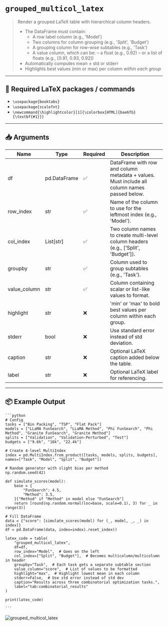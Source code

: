 # `grouped_multicol_latex`

> Render a grouped LaTeX table with hierarchical column headers.
> - The DataFrame must contain:
>   - A row label column (e.g., 'Model')
>   - Two columns for column grouping (e.g., 'Split', 'Budget')
>   - A grouping column for row-wise subtables (e.g., 'Task')
>   - A value column, which can be:
>       – a float (e.g., 0.92)
>       – or a list of floats (e.g., [0.91, 0.93, 0.92])
> - Automatically computes mean ± std or stderr
> - Highlights best values (min or max) per column *within each group*
> 

---

## 🧾 Required LaTeX packages / commands

- `\usepackage{booktabs}`
- `\usepackage{scalefnt}`
- `\newcommand{\highlightcolor}[1]{\colorbox[HTML]{bae6fb}{\textbf{#1}}}`


---

## 📥 Arguments

| Name | Type | Required | Description |
|------|------|----------|-------------|
| df | pd.DataFrame | ✅ | DataFrame with row and column metadata + values. Must include all column names passed below. |
| row_index | str | ✅ | Name of the column to use for the leftmost index (e.g., 'Model'). |
| col_index | List[str] | ✅ | Two column names to create multi-level column headers (e.g., ['Split', 'Budget']). |
| groupby | str | ✅ | Column used to group subtables (e.g., 'Task'). |
| value_column | str | ✅ | Column containing scalar or list-like values to format. |
| highlight | str | ❌ | 'min' or 'max' to bold best values per column within each group. |
| stderr | bool | ❌ | Use standard error instead of std deviation. |
| caption | str | ❌ | Optional LaTeX caption added below the table. |
| label | str | ❌ | Optional LaTeX label for referencing. |

---

## 📦 Example Output

````{dropdown} Click to show example code
```python
# Config
tasks = ["Bin Packing", "TSP", "Flat Pack"]
models = ["LLaMA FunSearch", "LLaMA Method", "Phi FunSearch", "Phi Method", "Granite FunSearch", "Granite Method"]
splits = ["Validation", "Validation-Perturbed", "Test"]
budgets = ["9.6k", "16k", "22.4k"]

# Create 4-level MultiIndex
index = pd.MultiIndex.from_product([tasks, models, splits, budgets], names=["Task", "Model", "Split", "Budget"])

# Random generator with slight bias per method
np.random.seed(42)

def simulate_scores(model):
    base = {
        "FunSearch": 4.5,
        "Method": 3.5,
    }["Method" if "Method" in model else "FunSearch"]
    return [round(np.random.normal(loc=base, scale=0.1), 3) for _ in range(3)]

# Fill DataFrame
data = {"score": [simulate_scores(model) for (_, model, _, _) in index]}
df = pd.DataFrame(data, index=index).reset_index()

latex_code = table(
    "grouped_multicol_latex",
    df=df,
    row_index="Model",  # Goes on the left
    col_index=["Split", "Budget"],  # Becomes multicolumn/multicolumn in header
    groupby="Task",  # Each task gets a separate subtable section
    value_column="score",  # List of values to be formatted
    highlight="max",  # Highlight lowest mean in each column
    stderr=False,  # Use std error instead of std dev
    caption="Results across three combinatorial optimization tasks.",
    label="tab:combinatorial_results"
)

print(latex_code)

```
````

<img src="../../_images/grouped_multicol_latex.png" alt="grouped_multicol_latex" style="max-width: 100%; width: auto; height: auto; max-height: 450px;">
